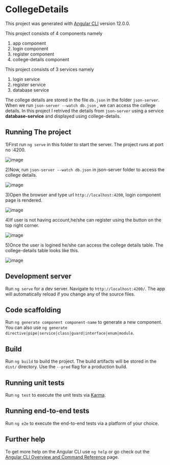# CollegeDetails

This project was generated with [Angular CLI](https://github.com/angular/angular-cli) version 12.0.0.

This project consists of 4 components namely 
1) app component
2) login component
3) register component
4) college-details component

This project consists of 3 services namely 
1) login service
2) register service
3) database service

The college details are stored in the file `db.json` in the folder `json-server`. When we run `json-server --watch db.json` , we can access the college details.
In this project I retrived the details from `json-server` using a service **database-service** and displayed using college-details.

## Running The project

1)First run `ng serve` in this folder to start the server. The project runs at port no :4200.

![image](https://user-images.githubusercontent.com/61815113/119250571-9b61f280-bbbe-11eb-86ac-2ce23655376b.png)


2)Now, run `json-server --watch db.json` in json-server folder to access the college details.

![image](https://user-images.githubusercontent.com/61815113/119250601-e24fe800-bbbe-11eb-8bca-9b9b98154149.png)


3)Open the browser and type url  `http://localhost:4200`, login component page is rendered.

![image](https://user-images.githubusercontent.com/61815113/119250653-280cb080-bbbf-11eb-90d6-ecf299e75c66.png)


4)If user is not having account,he/she can register using the button on the top right corner.

![image](https://user-images.githubusercontent.com/61815113/119250685-67d39800-bbbf-11eb-97b8-cad82c8a84ec.png)


5)Once the user is logined he/she can access the college details table. The college-details table looks like this.

![image](https://user-images.githubusercontent.com/61815113/119250719-a23d3500-bbbf-11eb-84e3-8694f45c0ff3.png)


## Development server

Run `ng serve` for a dev server. Navigate to `http://localhost:4200/`. The app will automatically reload if you change any of the source files.

## Code scaffolding

Run `ng generate component component-name` to generate a new component. You can also use `ng generate directive|pipe|service|class|guard|interface|enum|module`.

## Build

Run `ng build` to build the project. The build artifacts will be stored in the `dist/` directory. Use the `--prod` flag for a production build.

## Running unit tests

Run `ng test` to execute the unit tests via [Karma](https://karma-runner.github.io).

## Running end-to-end tests

Run `ng e2e` to execute the end-to-end tests via a platform of your choice.

## Further help

To get more help on the Angular CLI use `ng help` or go check out the [Angular CLI Overview and Command Reference](https://angular.io/cli) page.
